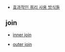 
- [효과적인 쿼리 사용 방식들](https://theheydaze.tistory.com/591)


## join

- [inner join](https://goodgid.github.io/DB-Inner-Join/)

- [outer join](https://goodgid.github.io/DB-Outer-Join/)